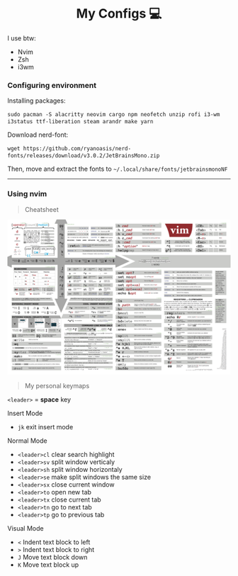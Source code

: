 <h1 align="center"> My Configs 💻 </h1>

I use btw:

* Nvim
* Zsh
* i3wm


### Configuring environment

Installing packages:
```
sudo pacman -S alacritty neovim cargo npm neofetch unzip rofi i3-wm i3status ttf-liberation steam arandr make yarn
```
Download nerd-font:
```
wget https://github.com/ryanoasis/nerd-fonts/releases/download/v3.0.2/JetBrainsMono.zip
```
Then, move and extract the fonts to `~/.local/share/fonts/jetbrainsmonoNF`

---

### Using nvim

>Cheatsheet

![vim cheatcheet](vimCheatsheet.png)

>My personal keymaps

`<leader>` = **space** key

Insert Mode

* `jk` exit insert mode

Normal Mode

* `<leader>cl` clear search highlight
* `<leader>sv` split window verticaly
* `<leader>sh` split window horizontaly
* `<leader>se` make split windows the same size
* `<leader>sx` close current window
* `<leader>to` open new tab
* `<leader>tx` close current tab
* `<leader>tn` go to next tab
* `<leader>tp` go to previous tab

Visual Mode

* `<` Indent text block to left
* `>` Indent text block to right
* `J` Move text block down
* `K` Move text block up
